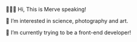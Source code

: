 👩🏻‍🚀 Hi, This is Merve speaking!

👀 I’m interested in science, photography and art.

🌱 I’m currently trying to be a front-end developer!

<!---



karatoprakmerve/karatoprakmerve is a ✨ special ✨ repository because its `README.md` (this file) appears on your GitHub profile.
You can click the Preview link to take a look at your changes.
--->
